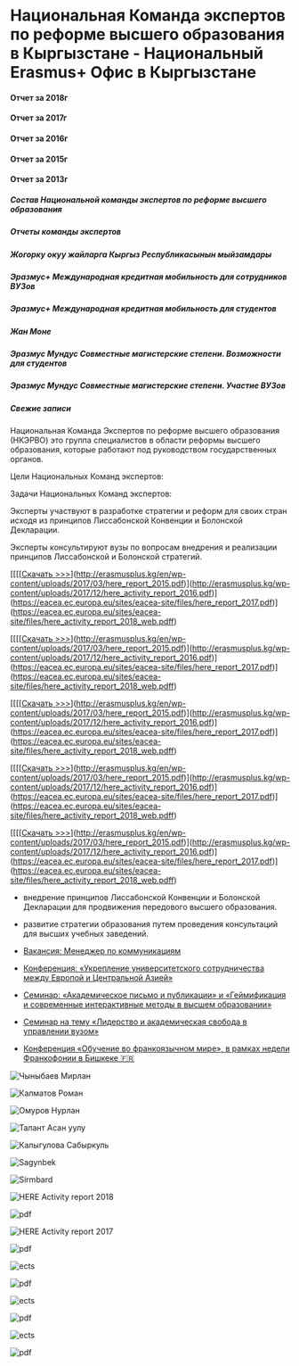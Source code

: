 # Национальная Команда экспертов по реформе высшего образования в Кыргызстане - Национальный Erasmus+ Офис в Кыргызстане

#### Отчет за 2018г

#### Отчет за 2017г

#### Отчет за 2016г

#### Отчет за 2015г

#### Отчет за 2013г

##### Состав Национальной команды экспертов по реформе высшего образования

##### Отчеты команды экспертов

##### Жогорку окуу жайларга Кыргыз Республикасынын мыйзамдары

##### Эразмус+ Международная кредитная мобильность для сотрудников ВУЗов

##### Эразмус+ Международная кредитная мобильность для студентов

##### Жан Моне

##### Эразмус Мундус Совместные магистерские степени. Возможности для студентов

##### Эразмус Мундус Совместные магистерские степени. Участие ВУЗов

##### Свежие записи

Национальная Команда Экспертов по реформе высшего образования (НКЭРВО) это группа специалистов в области реформы высшего образования, которые работают под руководством государственных органов.

Цели Национальных Команд экспертов:

Задачи Национальных Команд экспертов:

Эксперты участвуют в разработке стратегии и реформ для своих стран исходя из принципов Лиссабонской Конвенции и Болонской Декларации.

Эксперты консультируют вузы по вопросам внедрения и реализации принципов Лиссабонской и Болонской стратегий.







[[[[[Скачать >>>](http://erasmusplus.kg/wp-content/uploads/2014/12/here_report-2013_140806.pdf)](http://erasmusplus.kg/en/wp-content/uploads/2017/03/here_report_2015.pdf)](http://erasmusplus.kg/wp-content/uploads/2017/12/here_activity_report_2016.pdf)](https://eacea.ec.europa.eu/sites/eacea-site/files/here_report_2017.pdf)](https://eacea.ec.europa.eu/sites/eacea-site/files/here_activity_report_2018_web.pdff)

[[[[[Скачать >>>](http://erasmusplus.kg/wp-content/uploads/2014/12/here_report-2013_140806.pdf)](http://erasmusplus.kg/en/wp-content/uploads/2017/03/here_report_2015.pdf)](http://erasmusplus.kg/wp-content/uploads/2017/12/here_activity_report_2016.pdf)](https://eacea.ec.europa.eu/sites/eacea-site/files/here_report_2017.pdf)](https://eacea.ec.europa.eu/sites/eacea-site/files/here_activity_report_2018_web.pdff)



[[[[[Скачать >>>](http://erasmusplus.kg/wp-content/uploads/2014/12/here_report-2013_140806.pdf)](http://erasmusplus.kg/en/wp-content/uploads/2017/03/here_report_2015.pdf)](http://erasmusplus.kg/wp-content/uploads/2017/12/here_activity_report_2016.pdf)](https://eacea.ec.europa.eu/sites/eacea-site/files/here_report_2017.pdf)](https://eacea.ec.europa.eu/sites/eacea-site/files/here_activity_report_2018_web.pdff)



[[[[[Скачать >>>](http://erasmusplus.kg/wp-content/uploads/2014/12/here_report-2013_140806.pdf)](http://erasmusplus.kg/en/wp-content/uploads/2017/03/here_report_2015.pdf)](http://erasmusplus.kg/wp-content/uploads/2017/12/here_activity_report_2016.pdf)](https://eacea.ec.europa.eu/sites/eacea-site/files/here_report_2017.pdf)](https://eacea.ec.europa.eu/sites/eacea-site/files/here_activity_report_2018_web.pdff)



[[[[[Скачать >>>](http://erasmusplus.kg/wp-content/uploads/2014/12/here_report-2013_140806.pdf)](http://erasmusplus.kg/en/wp-content/uploads/2017/03/here_report_2015.pdf)](http://erasmusplus.kg/wp-content/uploads/2017/12/here_activity_report_2016.pdf)](https://eacea.ec.europa.eu/sites/eacea-site/files/here_report_2017.pdf)](https://eacea.ec.europa.eu/sites/eacea-site/files/here_activity_report_2018_web.pdff)













* внедрение принципов Лиссабонской Конвенции и Болонской Декларации для продвижения передового высшего образования.
* развитие стратегии образования путем проведения консультаций для высших учебных заведений.


* [Вакансия: Менеджер по коммуникациям](https://erasmusplus.kg/blog/2025/05/12/vacancy-communications-manager/)
* [Конференция: «Укрепление университетского сотрудничества между Европой и Центральной Азией»](https://erasmusplus.kg/blog/2025/04/24/%d0%ba%d0%be%d0%bd%d1%84%d0%b5%d1%80%d0%b5%d0%bd%d1%86%d0%b8%d1%8f-%d1%83%d0%ba%d1%80%d0%b5%d0%bf%d0%bb%d0%b5%d0%bd%d0%b8%d0%b5-%d1%83%d0%bd%d0%b8%d0%b2%d0%b5%d1%80%d1%81%d0%b8%d1%82%d0%b5/)
* [Семинар: «Академическое письмо и публикации» и «Геймификация и современные интерактивные методы в высшем образовании»](https://erasmusplus.kg/blog/2025/04/19/seminar_academic_writing_publications_gamification/)
* [Семинар на тему «Лидерство и академическая свобода в управлении вузом»](https://erasmusplus.kg/blog/2025/04/18/seminar_omurov/)
* [Конференция «Обучение во франкоязычном мире», в рамках недели Франкофонии в Бишкеке 🇫🇷](https://erasmusplus.kg/blog/2025/04/11/%d0%ba%d0%be%d0%bd%d1%84%d0%b5%d1%80%d0%b5%d0%bd%d1%86%d0%b8%d1%8f-%d0%be%d0%b1%d1%83%d1%87%d0%b5%d0%bd%d0%b8%d0%b5-%d0%b2%d0%be-%d1%84%d1%80%d0%b0%d0%bd%d0%ba%d0%be%d1%8f%d0%b7%d1%8b%d1%87/)

![Чыныбаев Мирлан](https://erasmusplus.kg/en/wp-content/uploads/Mirlan-Chynybaev.jpg)

![Калматов Роман](https://erasmusplus.kg/wp-content/uploads/amangeldi.jpg)

![Омуров Нурлан](https://erasmusplus.kg/en/wp-content/uploads/Nurlan_Omurov.jpg)

![Талант Асан уулу](https://erasmusplus.kg/wp-content/uploads/rita.jpg)

![Калыгулова Сабыркуль](https://erasmusplus.kg/en/wp-content/uploads/Sabyrkul-Kalygulova.jpg)

![Sagynbek](https://erasmusplus.kg/wp-content/uploads/sagynbek.jpg)

![Sirmbard](https://erasmusplus.kg/wp-content/uploads/sirmbard-1.jpg)

![HERE Activity report 2018](https://erasmusplus.kg/wp-content/uploads/2020/10/here_activity_report_2018.jpg)

![pdf](http://erasmusplus.kg/wp-content/uploads/2015/02/PDF.png)

![HERE Activity report 2017](https://erasmusplus.kg/wp-content/uploads/2020/10/here_report_2017.jpg)

![pdf](http://erasmusplus.kg/wp-content/uploads/2015/02/PDF.png)

![ects](http://erasmusplus.kg/wp-content/uploads/2017/12/here_activity_report_2016_cover.jpg)

![pdf](http://erasmusplus.kg/wp-content/uploads/2015/02/PDF.png)

![ects](http://erasmusplus.kg/en/wp-content/uploads/2017/03/here_report_2015.jpg)

![pdf](http://erasmusplus.kg/wp-content/uploads/2015/02/PDF.png)

![ects](http://erasmusplus.kg/en/wp-content/uploads/2017/03/here_report-20131.jpg)

![pdf](http://erasmusplus.kg/wp-content/uploads/2015/02/PDF.png)

